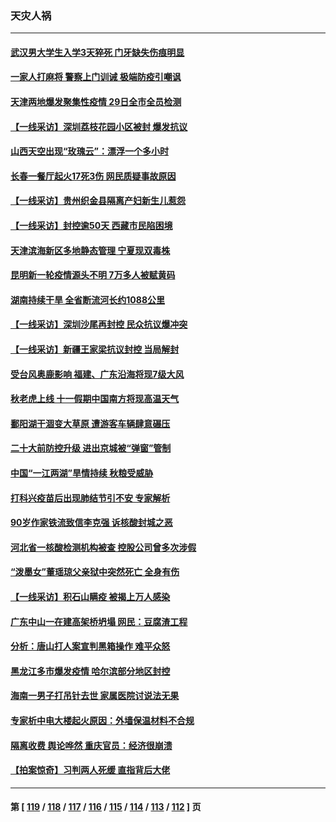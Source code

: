 ### 天灾人祸
---
#### [武汉男大学生入学3天猝死 门牙缺失伤痕明显](../../pages/ncid280/n13834441.md) 
#### [一家人打麻将 警察上门训诫 极端防疫引嘲讽](../../pages/ncid280/n13834455.md) 
#### [天津两地爆发聚集性疫情 29日全市全员检测](../../pages/ncid280/n13834524.md) 
#### [【一线采访】深圳荔枝花园小区被封 爆发抗议](../../pages/ncid280/n13834469.md) 
#### [山西天空出现“玫瑰云”：漂浮一个多小时](../../pages/ncid280/n13834482.md) 
#### [长春一餐厅起火17死3伤 网民质疑事故原因](../../pages/ncid280/n13834400.md) 
#### [【一线采访】贵州织金县隔离产妇新生儿惹怨](../../pages/ncid280/n13833706.md) 
#### [【一线采访】封控逾50天 西藏市民陷困境](../../pages/ncid280/n13833674.md) 
#### [天津滨海新区多地静态管理 宁夏现双毒株](../../pages/ncid280/n13833419.md) 
#### [昆明新一轮疫情源头不明 7万多人被赋黄码](../../pages/ncid280/n13833743.md) 
#### [湖南持续干旱 全省断流河长约1088公里](../../pages/ncid280/n13833363.md) 
#### [【一线采访】深圳沙尾再封控 民众抗议爆冲突](../../pages/ncid280/n13833087.md) 
#### [【一线采访】新疆王家梁抗议封控 当局解封](../../pages/ncid280/n13832937.md) 
#### [受台风奥鹿影响 福建、广东沿海将现7级大风](../../pages/ncid280/n13832858.md) 
#### [秋老虎上线 十一假期中国南方将现高温天气](../../pages/ncid280/n13832749.md) 
#### [鄱阳湖干涸变大草原 遭游客车辆肆意碾压](../../pages/ncid280/n13832774.md) 
#### [二十大前防控升级 进出京城被“弹窗”管制](../../pages/ncid280/n13832665.md) 
#### [中国“一江两湖”旱情持续 秋粮受威胁](../../pages/ncid280/n13832714.md) 
#### [打科兴疫苗后出现肺结节引不安 专家解析](../../pages/ncid280/n13832328.md) 
#### [90岁作家铁流致信李克强 诉核酸封城之恶](../../pages/ncid280/n13832290.md) 
#### [河北省一核酸检测机构被查 控股公司曾多次涉假](../../pages/ncid280/n13832156.md) 
#### [“泼墨女”董瑶琼父亲狱中突然死亡 全身有伤](../../pages/ncid280/n13832115.md) 
#### [【一线采访】积石山瞒疫 被揭上万人感染](../../pages/ncid280/n13831910.md) 
#### [广东中山一在建高架桥坍塌 网民：豆腐渣工程](../../pages/ncid280/n13831870.md) 
#### [分析：唐山打人案宣判黑箱操作 难平众怒](../../pages/ncid280/n13831867.md) 
#### [黑龙江多市爆发疫情 哈尔滨部分地区封控](../../pages/ncid280/n13831830.md) 
#### [海南一男子打吊针去世 家属医院讨说法无果](../../pages/ncid280/n13831762.md) 
#### [专家析中电大楼起火原因：外墙保温材料不合规](../../pages/ncid280/n13831653.md) 
#### [隔离收费 舆论哗然 重庆官员：经济很崩溃](../../pages/ncid280/n13831434.md) 
#### [【拍案惊奇】习判两人死缓 直指背后大佬](../../pages/ncid280/n13831371.md) 

---
#### 第 [ [119](./119.md) / [118](./118.md) / [117](./117.md) / [116](./116.md) / [115](./115.md) / [114](./114.md) / [113](./113.md) / [112](./112.md) ] 页
